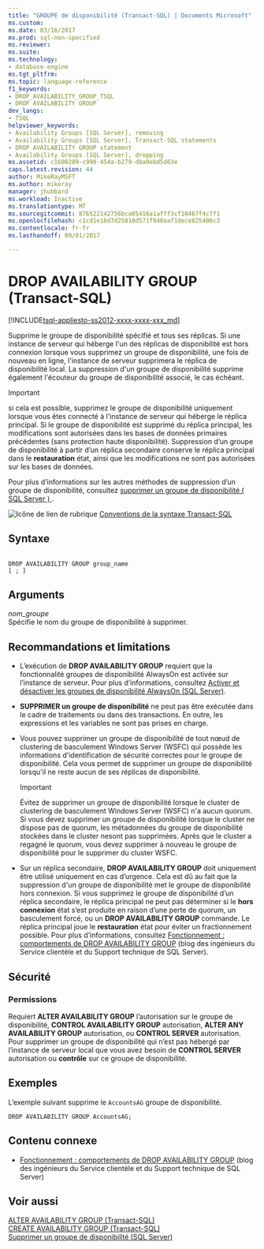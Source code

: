 ```yaml
---
title: "GROUPE de disponibilité (Transact-SQL) | Documents Microsoft"
ms.custom: 
ms.date: 03/16/2017
ms.prod: sql-non-specified
ms.reviewer: 
ms.suite: 
ms.technology:
- database-engine
ms.tgt_pltfrm: 
ms.topic: language-reference
f1_keywords:
- DROP_AVAILABILITY_GROUP_TSQL
- DROP AVAILABILITY GROUP
dev_langs:
- TSQL
helpviewer_keywords:
- Availability Groups [SQL Server], removing
- Availability Groups [SQL Server], Transact-SQL statements
- DROP AVAILABILITY GROUP statement
- Availability Groups [SQL Server], dropping
ms.assetid: c1600289-c990-454a-b279-dba0ebd5d63e
caps.latest.revision: 44
author: MikeRayMSFT
ms.author: mikeray
manager: jhubbard
ms.workload: Inactive
ms.translationtype: MT
ms.sourcegitcommit: 876522142756bca05416a1afff3cf10467f4c7f1
ms.openlocfilehash: c1cd1e16d7d25810d571f940aaf1dece825406c3
ms.contentlocale: fr-fr
ms.lasthandoff: 09/01/2017

---
```

# <a name="drop-availability-group-transact-sql"></a>DROP AVAILABILITY GROUP (Transact-SQL)
[!INCLUDE[tsql-appliesto-ss2012-xxxx-xxxx-xxx_md](../../includes/tsql-appliesto-ss2012-xxxx-xxxx-xxx-md.md)]

  Supprime le groupe de disponibilité spécifié et tous ses réplicas. Si une instance de serveur qui héberge l'un des réplicas de disponibilité est hors connexion lorsque vous supprimez un groupe de disponibilité, une fois de nouveau en ligne, l'instance de serveur supprimera le réplica de disponibilité local. La suppression d'un groupe de disponibilité supprime également l'écouteur du groupe de disponibilité associé, le cas échéant.  
  
> [!IMPORTANT]  
>  si cela est possible, supprimez le groupe de disponibilité uniquement lorsque vous êtes connecté à l'instance de serveur qui héberge le réplica principal. Si le groupe de disponibilité est supprimé du réplica principal, les modifications sont autorisées dans les bases de données primaires précédentes (sans protection haute disponibilité). Suppression d’un groupe de disponibilité à partir d’un réplica secondaire conserve le réplica principal dans le **restauration** état, ainsi que les modifications ne sont pas autorisées sur les bases de données.  
  
 Pour plus d’informations sur les autres méthodes de suppression d’un groupe de disponibilité, consultez [supprimer un groupe de disponibilité &#40; SQL Server &#41; ](../../database-engine/availability-groups/windows/remove-an-availability-group-sql-server.md).  
  
 ![Icône de lien de rubrique](../../database-engine/configure-windows/media/topic-link.gif "Icône lien de rubrique") [Conventions de la syntaxe Transact-SQL](../../t-sql/language-elements/transact-sql-syntax-conventions-transact-sql.md)  
  
## <a name="syntax"></a>Syntaxe  
  
```  
  
DROP AVAILABILITY GROUP group_name   
[ ; ]  
```  
  
## <a name="arguments"></a>Arguments  
 *nom_groupe*  
 Spécifie le nom du groupe de disponibilité à supprimer.  
  
## <a name="limitations-and-recommendations"></a>Recommandations et limitations  
  
-   L’exécution de **DROP AVAILABILITY GROUP** requiert que la fonctionnalité groupes de disponibilité AlwaysOn est activée sur l’instance de serveur. Pour plus d’informations, consultez [Activer et désactiver les groupes de disponibilité AlwaysOn &#40;SQL Server&#41;](../../database-engine/availability-groups/windows/enable-and-disable-always-on-availability-groups-sql-server.md).  
  
-   **SUPPRIMER un groupe de disponibilité** ne peut pas être exécutée dans le cadre de traitements ou dans des transactions. En outre, les expressions et les variables ne sont pas prises en charge.  
  
-   Vous pouvez supprimer un groupe de disponibilité de tout nœud de clustering de basculement Windows Server (WSFC) qui possède les informations d'identification de sécurité correctes pour le groupe de disponibilité. Cela vous permet de supprimer un groupe de disponibilité lorsqu'il ne reste aucun de ses réplicas de disponibilité.  
  
    > [!IMPORTANT]  
    >  Évitez de supprimer un groupe de disponibilité lorsque le cluster de clustering de basculement Windows Server (WSFC) n'a aucun quorum. Si vous devez supprimer un groupe de disponibilité lorsque le cluster ne dispose pas de quorum, les métadonnées du groupe de disponibilité stockées dans le cluster nesont pas supprimées. Après que le cluster a regagné le quorum, vous devez supprimer à nouveau le groupe de disponibilité pour le supprimer du cluster WSFC.  
  
-   Sur un réplica secondaire, **DROP AVAILABILITY GROUP** doit uniquement être utilisé uniquement en cas d’urgence. Cela est dû au fait que la suppression d'un groupe de disponibilité met le groupe de disponibilité hors connexion. Si vous supprimez le groupe de disponibilité d’un réplica secondaire, le réplica principal ne peut pas déterminer si le **hors connexion** état s’est produite en raison d’une perte de quorum, un basculement forcé, ou un **DROP AVAILABILITY GROUP** commande. Le réplica principal joue le **restauration** état pour éviter un fractionnement possible. Pour plus d’informations, consultez [Fonctionnement : comportements de DROP AVAILABILITY GROUP](http://blogs.msdn.com/b/psssql/archive/2012/06/13/how-it-works-drop-availability-group-behaviors.aspx) (blog des ingénieurs du Service clientèle et du Support technique de SQL Server).  
  
## <a name="security"></a>Sécurité  
  
### <a name="permissions"></a>Permissions  
 Requiert **ALTER AVAILABILITY GROUP** l’autorisation sur le groupe de disponibilité, **CONTROL AVAILABILITY GROUP** autorisation, **ALTER ANY AVAILABILITY GROUP** autorisation, ou **CONTROL SERVER** autorisation. Pour supprimer un groupe de disponibilité qui n’est pas hébergé par l’instance de serveur local que vous avez besoin de **CONTROL SERVER** autorisation ou **contrôle** sur ce groupe de disponibilité.  
  
## <a name="examples"></a>Exemples  
 L’exemple suivant supprime le `AccountsAG` groupe de disponibilité.  
  
```  
DROP AVAILABILITY GROUP AccountsAG;  
```  
  
##  <a name="RelatedContent"></a> Contenu connexe  
  
-   [Fonctionnement : comportements de DROP AVAILABILITY GROUP](http://blogs.msdn.com/b/psssql/archive/2012/06/13/how-it-works-drop-availability-group-behaviors.aspx) (blog des ingénieurs du Service clientèle et du Support technique de SQL Server)  
  
## <a name="see-also"></a>Voir aussi  
 [ALTER AVAILABILITY GROUP &#40;Transact-SQL&#41;](../../t-sql/statements/alter-availability-group-transact-sql.md)   
 [CREATE AVAILABILITY GROUP &#40;Transact-SQL&#41;](../../t-sql/statements/create-availability-group-transact-sql.md)   
 [Supprimer un groupe de disponibilité &#40;SQL Server&#41;](../../database-engine/availability-groups/windows/remove-an-availability-group-sql-server.md)  
  
  

